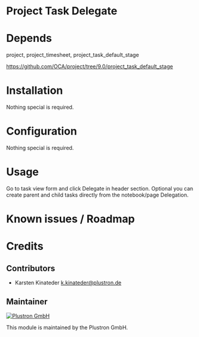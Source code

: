 Project Task Delegate
===================



Depends
=======
project, project_timesheet, project_task_default_stage

https://github.com/OCA/project/tree/9.0/project_task_default_stage


Installation
============

Nothing special is required.

Configuration
=============

Nothing special is required.

Usage
=====

Go to task view form and click Delegate in header section. Optional you can create parent and child tasks directly from the notebook/page Delegation.

Known issues / Roadmap
======================



Credits
=======

Contributors
------------

* Karsten Kinateder <k.kinateder@plustron.de>

Maintainer
----------

[<img src="http://www.plustron.de/logo.png" alt="Plustron GmbH"/>](http://www.plustron.de)

This module is maintained by the Plustron GmbH.